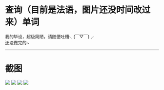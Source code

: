 # 查询（目前是法语，图片还没时间改过来）单词

我的毕设，超级简陋，请随便吐槽╮(￣▽￣)╭
<br>还没做完的~

---
# 截图
![](截图1.png)
![](截图4.png)
![](截图2.png)
![](截图3.png)